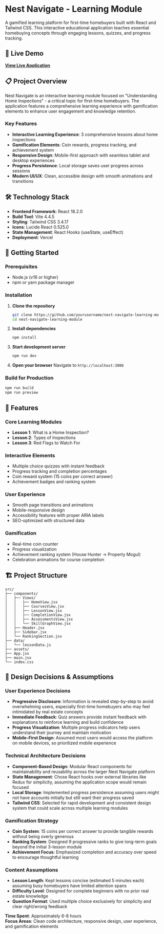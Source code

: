 # Nest Navigate - Learning Module

A gamified learning platform for first-time homebuyers built with React and Tailwind CSS. This interactive educational application teaches essential homebuying concepts through engaging lessons, quizzes, and progress tracking.

## 🚀 Live Demo

**[View Live Application](https://nest-navigate-assignment.vercel.app/)**

## 📋 Project Overview

Nest Navigate is an interactive learning module focused on "Understanding Home Inspections" - a critical topic for first-time homebuyers. The application features a comprehensive learning experience with gamification elements to enhance user engagement and knowledge retention.

### Key Features

- **Interactive Learning Experience**: 3 comprehensive lessons about home inspections
- **Gamification Elements**: Coin rewards, progress tracking, and achievement system
- **Responsive Design**: Mobile-first approach with seamless tablet and desktop experiences
- **Progress Persistence**: Local storage saves user progress across sessions
- **Modern UI/UX**: Clean, accessible design with smooth animations and transitions

## 🛠 Technology Stack

- **Frontend Framework**: React 18.2.0
- **Build Tool**: Vite 4.4.5
- **Styling**: Tailwind CSS 3.4.17
- **Icons**: Lucide React 0.525.0
- **State Management**: React Hooks (useState, useEffect)
- **Deployment**: Vercel

## 🚀 Getting Started

### Prerequisites
- Node.js (v16 or higher)
- npm or yarn package manager

### Installation

1. **Clone the repository**
   ```bash
   git clone https://github.com/yourusername/nest-navigate-learning-module.git
   cd nest-navigate-learning-module
   ```

2. **Install dependencies**
   ```bash
   npm install
   ```

3. **Start development server**
   ```bash
   npm run dev
   ```

4. **Open your browser**
   Navigate to `http://localhost:3000`

### Build for Production

```bash
npm run build
npm run preview
```

## 📱 Features

### Core Learning Modules
- **Lesson 1**: What is a Home Inspection?
- **Lesson 2**: Types of Inspections  
- **Lesson 3**: Red Flags to Watch For

### Interactive Elements
- Multiple choice quizzes with instant feedback
- Progress tracking and completion percentages
- Coin reward system (15 coins per correct answer)
- Achievement badges and ranking system

### User Experience
- Smooth page transitions and animations
- Mobile-responsive design
- Accessibility features with proper ARIA labels
- SEO-optimized with structured data

### Gamification
- Real-time coin counter
- Progress visualization
- Achievement ranking system (House Hunter → Property Mogul)
- Celebration animations for course completion

## 🏗 Project Structure

```
src/
├── components/
│   ├── Views/
│   │   ├── HomeView.jsx
│   │   ├── CoursesView.jsx
│   │   ├── LessonView.jsx
│   │   ├── CompletionView.jsx
│   │   ├── AssessmentsView.jsx
│   │   └── SkillGraphView.jsx
│   ├── Header.jsx
│   ├── Sidebar.jsx
│   └── RankingSection.jsx
├── data/
│   └── lessonData.js
├── assets/
├── App.jsx
├── main.jsx
└── index.css
```

## 🎯 Design Decisions & Assumptions

### User Experience Decisions
- **Progressive Disclosure**: Information is revealed step-by-step to avoid overwhelming users, especially first-time homebuyers who may feel intimidated by real estate concepts
- **Immediate Feedback**: Quiz answers provide instant feedback with explanations to reinforce learning and build confidence
- **Progress Visualization**: Multiple progress indicators help users understand their journey and maintain motivation
- **Mobile-First Design**: Assumed most users would access the platform on mobile devices, so prioritized mobile experience

### Technical Architecture Decisions
- **Component-Based Design**: Modular React components for maintainability and reusability across the larger Nest Navigate platform
- **State Management**: Chose React hooks over external libraries like Redux for simplicity, assuming the application scope would remain focused
- **Local Storage**: Implemented progress persistence assuming users might not have accounts initially but still want their progress saved
- **Tailwind CSS**: Selected for rapid development and consistent design system that could scale across multiple learning modules

### Gamification Strategy
- **Coin System**: 15 coins per correct answer to provide tangible rewards without being overly generous
- **Ranking System**: Designed 9 progressive ranks to give long-term goals beyond the initial 3-lesson module
- **Achievement Focus**: Emphasized completion and accuracy over speed to encourage thoughtful learning

### Content Assumptions
- **Lesson Length**: Kept lessons concise (estimated 5 minutes each) assuming busy homebuyers have limited attention spans
- **Difficulty Level**: Designed for complete beginners with no prior real estate knowledge
- **Question Format**: Used multiple choice exclusively for simplicity and clear right/wrong feedback



**Time Spent**: Approximately 6-8 hours  
**Focus Areas**: Clean code architecture, responsive design, user experience, and gamification elements
